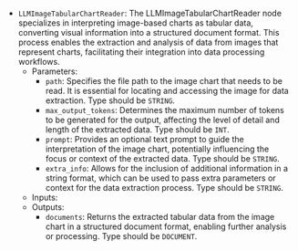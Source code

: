 - `LLMImageTabularChartReader`: The LLMImageTabularChartReader node specializes in interpreting image-based charts as tabular data, converting visual information into a structured document format. This process enables the extraction and analysis of data from images that represent charts, facilitating their integration into data processing workflows.
    - Parameters:
        - `path`: Specifies the file path to the image chart that needs to be read. It is essential for locating and accessing the image for data extraction. Type should be `STRING`.
        - `max_output_tokens`: Determines the maximum number of tokens to be generated for the output, affecting the level of detail and length of the extracted data. Type should be `INT`.
        - `prompt`: Provides an optional text prompt to guide the interpretation of the image chart, potentially influencing the focus or context of the extracted data. Type should be `STRING`.
        - `extra_info`: Allows for the inclusion of additional information in a string format, which can be used to pass extra parameters or context for the data extraction process. Type should be `STRING`.
    - Inputs:
    - Outputs:
        - `documents`: Returns the extracted tabular data from the image chart in a structured document format, enabling further analysis or processing. Type should be `DOCUMENT`.
